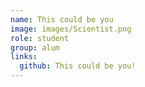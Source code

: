 ```yaml
---
name: This could be you
image: images/Scientist.png
role: student
group: alum
links:
  github: This could be you!
---
```

